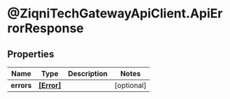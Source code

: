 # @ZiqniTechGatewayApiClient.ApiErrorResponse

## Properties

Name | Type | Description | Notes
------------ | ------------- | ------------- | -------------
**errors** | [**[Error]**](Error.md) |  | [optional] 


